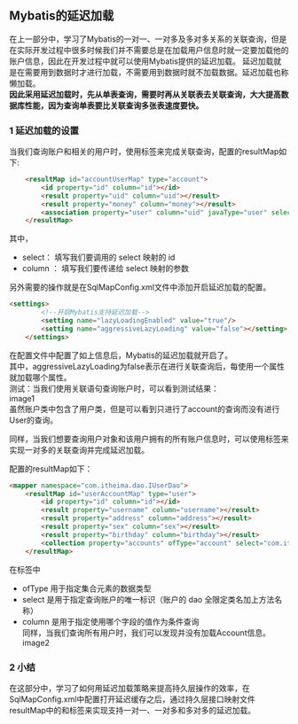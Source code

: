 ## 	Mybatis的延迟加载
在上一部分中，学习了Mybatis的一对一、一对多及多对多关系的关联查询，但是在实际开发过程中很多时候我们并不需要总是在加载用户信息时就一定要加载他的账户信息，因此在开发过程中就可以使用Mybatis提供的延迟加载。
延迟加载就是在需要用到数据时才进行加载，不需要用到数据时就不加载数据。延迟加载也称懒加载。  
**因此采用延迟加载时，先从单表查询，需要时再从关联表去关联查询，大大提高数据库性能，因为查询单表要比关联查询多张表速度要快。**

### 1	延迟加载的设置
当我们查询账户和相关的用户时，使用<association>标签来完成关联查询，配置的resultMap如下:  
```html
    <resultMap id="accountUserMap" type="account">
        <id property="id" column="id"></id>
        <result property="uid" column="uid"></result>
        <result property="money" column="money"></result>
        <association property="user" column="uid" javaType="user" select="com.itheima.dao.IUserDao.findById"></association>
    </resultMap>
```
其中，
- select： 填写我们要调用的 select 映射的 id  
- column ： 填写我们要传递给 select 映射的参数  

另外需要的操作就是在SqlMapConfig.xml文件中添加开启延迟加载的配置。  
```html
<settings>
        <!--开启Mybatis支持延迟加载-->
        <setting name="lazyLoadingEnabled" value="true"/>
        <setting name="aggressiveLazyLoading" value="false"></setting>
    </settings>

```
 
在配置文件中配置了如上信息后，Mybatis的延迟加载就开启了。  
其中，aggressiveLazyLoading为false表示在进行关联查询后，每使用一个属性就加载哪个属性。  
测试：当我们使用关联语句查询账户时，可以看到测试结果：  
image1  
虽然账户类中包含了用户类，但是可以看到只进行了account的查询而没有进行User的查询。  

同样，当我们想要查询用户对象和该用户拥有的所有账户信息时，可以使用<collection>标签来实现一对多的关联查询并完成延迟加载。  
        
配置的resultMap如下：  
```html
<mapper namespace="com.itheima.dao.IUserDao">
    <resultMap id="userAccountMap" type="user">
        <id property="id" column="id"></id>
        <result property="username" column="username"></result>
        <result property="address" column="address"></result>
        <result property="sex" column="sex"></result>
        <result property="birthday" column="birthday"></result>
        <collection property="accounts" ofType="account" select="com.itheima.dao.IAccountDao.findAccountByUid" column="id"></collection>
    </resultMap>
```
在<collection>标签中
- ofType 用于指定集合元素的数据类型   
- select 是用于指定查询账户的唯一标识（账户的 dao 全限定类名加上方法名称）   
- column 是用于指定使用哪个字段的值作为条件查询  
同样，当我们查询所有用户时，我们可以发现并没有加载Account信息。  
image2  
  
### 2	小结
在这部分中，学习了如何用延迟加载策略来提高持久层操作的效率，在SqlMapConfig.xml中配置打开延迟缓存之后，通过持久层接口映射文件resultMap中的<association>和<collection>标签来实现支持一对一、一对多和多对多的延迟加载。  